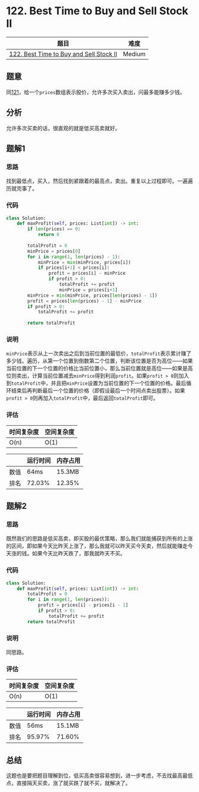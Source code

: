 # 122. Best Time to Buy and Sell Stock II

| 题目 | 难度 |
| ---- | ---- |
| [122. Best Time to Buy and Sell Stock II](https://leetcode.com/problems/best-time-to-buy-and-sell-stock-ii/) | Medium |

## 题意

同[121](121.md)，给一个`prices`数组表示股价，允许多次买入卖出，问最多能赚多少钱。

## 分析

允许多次买卖的话，很直观的就是低买高卖就好。

## 题解1

### 思路

找到最低点，买入，然后找到紧跟着的最高点，卖出。重复以上过程即可。一遍遍历就完事了。

### 代码

```python
class Solution:
    def maxProfit(self, prices: List[int]) -> int:
        if len(prices) == 0:
            return 0
        
        totalProfit = 0
        minPrice = prices[0]
        for i in range(1, len(prices) - 1):
            minPrice = min(minPrice, prices[i])
            if prices[i+1] < prices[i]:
                profit = prices[i] - minPrice
                if profit > 0:
                    totalProfit += profit
                    minPrice = prices[i+1]
        minPrice = min(minPrice, prices[len(prices) - 1])
        profit = prices[len(prices) - 1] - minPrice
        if profit > 0:
            totalProfit += profit
        
        return totalProfit
```

### 说明

`minPrice`表示从上一次卖出之后到当前位置的最低价，`totalProfit`表示累计赚了多少钱。遍历，从第一个位置到倒数第二个位置，判断该位置是否为高位——如果当前位置的下一个位置的价格比当前位置小，那么当前位置就是高位——如果是高位则卖出，计算当前位置减去`minPrice`得到利润`profit`。如果`profit > 0`则加入到`totalProfit`中，并且把`minPrice`设置为当前位置的下一个位置的价格。最后循环结束后再判断最后一个位置的价格（即假设最后一个时间点卖出股票）。如果`profit > 0`则再加入`totalProfit`中，最后返回`totalProfit`即可。

### 评估

| 时间复杂度 | 空间复杂度 |
| ---- | ---- |
| O(n) | O(1) |

| | 运行时间 | 内存占用 |
| ---- | ---- | ---- |
| 数值 | 64ms | 15.3MB |
| 排名 | 72.03% | 12.35% |

## 题解2

### 思路

既然我们的思路是低买高卖，即买股的最优策略，那么我们就能捕获到所有的上涨的区间，即如果今天比昨天上涨了，那么我就可以昨天买今天卖，然后就能赚走今天涨的钱。如果今天比昨天跌了，那我就昨天不买。

### 代码

```python
class Solution:
    def maxProfit(self, prices: List[int]) -> int:
        totalProfit = 0
        for i in range(1, len(prices)):
            profit = prices[i] - prices[i - 1]
            if profit > 0:
                totalProfit += profit
        return totalProfit
```

### 说明

同思路。

### 评估

| 时间复杂度 | 空间复杂度 |
| ---- | ---- |
| O(n) | O(1) |

| | 运行时间 | 内存占用 |
| ---- | ---- | ---- |
| 数值 | 56ms | 15.1MB |
| 排名 | 95.97% | 71.60% |

## 总结

这题也是要把题目理解到位，低买高卖很容易想到，进一步考虑，不去找最高最低点，直接隔天买卖，涨了就买跌了就不买，就解决了。
